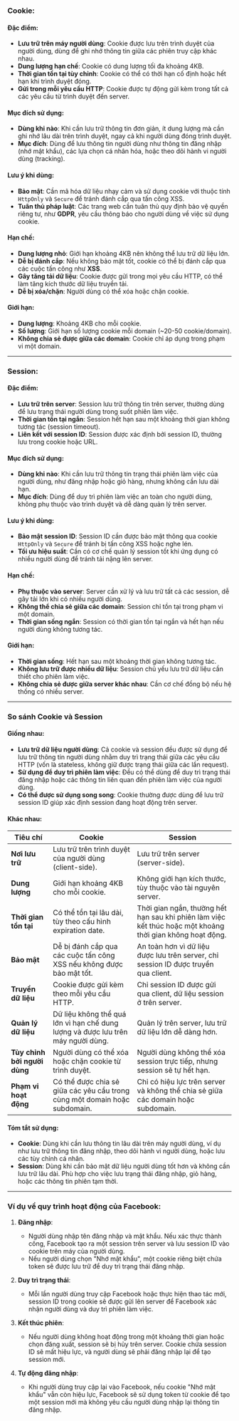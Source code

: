 ### **Cookie**:

#### **Đặc điểm**:
- **Lưu trữ trên máy người dùng**: Cookie được lưu trên trình duyệt của người dùng, dùng để ghi nhớ thông tin giữa các phiên truy cập khác nhau.
- **Dung lượng hạn chế**: Cookie có dung lượng tối đa khoảng 4KB.
- **Thời gian tồn tại tùy chỉnh**: Cookie có thể có thời hạn cố định hoặc hết hạn khi trình duyệt đóng.
- **Gửi trong mỗi yêu cầu HTTP**: Cookie được tự động gửi kèm trong tất cả các yêu cầu từ trình duyệt đến server.

#### **Mục đích sử dụng**:
- **Dùng khi nào**: Khi cần lưu trữ thông tin đơn giản, ít dung lượng mà cần ghi nhớ lâu dài trên trình duyệt, ngay cả khi người dùng đóng trình duyệt.
- **Mục đích**: Dùng để lưu thông tin người dùng như thông tin đăng nhập (nhớ mật khẩu), các lựa chọn cá nhân hóa, hoặc theo dõi hành vi người dùng (tracking).

#### **Lưu ý khi dùng**:
- **Bảo mật**: Cần mã hóa dữ liệu nhạy cảm và sử dụng cookie với thuộc tính `HttpOnly` và `Secure` để tránh đánh cắp qua tấn công XSS.
- **Tuân thủ pháp luật**: Các trang web cần tuân thủ quy định bảo vệ quyền riêng tư, như **GDPR**, yêu cầu thông báo cho người dùng về việc sử dụng cookie.

#### **Hạn chế**:
- **Dung lượng nhỏ**: Giới hạn khoảng 4KB nên không thể lưu trữ dữ liệu lớn.
- **Dễ bị đánh cắp**: Nếu không bảo mật tốt, cookie có thể bị đánh cắp qua các cuộc tấn công như **XSS**.
- **Gây tăng tải dữ liệu**: Cookie được gửi trong mọi yêu cầu HTTP, có thể làm tăng kích thước dữ liệu truyền tải.
- **Dễ bị xóa/chặn**: Người dùng có thể xóa hoặc chặn cookie.

#### **Giới hạn**:
- **Dung lượng**: Khoảng 4KB cho mỗi cookie.
- **Số lượng**: Giới hạn số lượng cookie mỗi domain (~20-50 cookie/domain).
- **Không chia sẻ được giữa các domain**: Cookie chỉ áp dụng trong phạm vi một domain.

---

### **Session**:

#### **Đặc điểm**:
- **Lưu trữ trên server**: Session lưu trữ thông tin trên server, thường dùng để lưu trạng thái người dùng trong suốt phiên làm việc.
- **Thời gian tồn tại ngắn**: Session hết hạn sau một khoảng thời gian không tương tác (session timeout).
- **Liên kết với session ID**: Session được xác định bởi session ID, thường lưu trong cookie hoặc URL.

#### **Mục đích sử dụng**:
- **Dùng khi nào**: Khi cần lưu trữ thông tin trạng thái phiên làm việc của người dùng, như đăng nhập hoặc giỏ hàng, nhưng không cần lưu dài hạn.
- **Mục đích**: Dùng để duy trì phiên làm việc an toàn cho người dùng, không phụ thuộc vào trình duyệt và dễ dàng quản lý trên server.

#### **Lưu ý khi dùng**:
- **Bảo mật session ID**: Session ID cần được bảo mật thông qua cookie `HttpOnly` và `Secure` để tránh bị tấn công XSS hoặc nghe lén.
- **Tối ưu hiệu suất**: Cần có cơ chế quản lý session tốt khi ứng dụng có nhiều người dùng để tránh tải nặng lên server.

#### **Hạn chế**:
- **Phụ thuộc vào server**: Server cần xử lý và lưu trữ tất cả các session, dễ gây tải lớn khi có nhiều người dùng.
- **Không thể chia sẻ giữa các domain**: Session chỉ tồn tại trong phạm vi một domain.
- **Thời gian sống ngắn**: Session có thời gian tồn tại ngắn và hết hạn nếu người dùng không tương tác.

#### **Giới hạn**:
- **Thời gian sống**: Hết hạn sau một khoảng thời gian không tương tác.
- **Không lưu trữ được nhiều dữ liệu**: Session chủ yếu lưu trữ dữ liệu cần thiết cho phiên làm việc.
- **Không chia sẻ được giữa server khác nhau**: Cần cơ chế đồng bộ nếu hệ thống có nhiều server.

---

### **So sánh Cookie và Session**

#### **Giống nhau**:
- **Lưu trữ dữ liệu người dùng**: Cả cookie và session đều được sử dụng để lưu trữ thông tin người dùng nhằm duy trì trạng thái giữa các yêu cầu HTTP (vốn là stateless, không giữ được trạng thái giữa các lần request).
- **Sử dụng để duy trì phiên làm việc**: Đều có thể dùng để duy trì trạng thái đăng nhập hoặc các thông tin liên quan đến phiên làm việc của người dùng.
- **Có thể được sử dụng song song**: Cookie thường được dùng để lưu trữ session ID giúp xác định session đang hoạt động trên server.

#### **Khác nhau**:

| **Tiêu chí**               | **Cookie**                                               | **Session**                                              |
|----------------------------|----------------------------------------------------------|----------------------------------------------------------|
| **Nơi lưu trữ**             | Lưu trữ trên trình duyệt của người dùng (client-side).   | Lưu trữ trên server (server-side).                       |
| **Dung lượng**              | Giới hạn khoảng 4KB cho mỗi cookie.                      | Không giới hạn kích thước, tùy thuộc vào tài nguyên server. |
| **Thời gian tồn tại**       | Có thể tồn tại lâu dài, tùy theo cấu hình expiration date. | Thời gian ngắn, thường hết hạn sau khi phiên làm việc kết thúc hoặc một khoảng thời gian không hoạt động. |
| **Bảo mật**                 | Dễ bị đánh cắp qua các cuộc tấn công XSS nếu không được bảo mật tốt. | An toàn hơn vì dữ liệu được lưu trên server, chỉ session ID được truyền qua client. |
| **Truyền dữ liệu**          | Cookie được gửi kèm theo mỗi yêu cầu HTTP.               | Chỉ session ID được gửi qua client, dữ liệu session ở trên server. |
| **Quản lý dữ liệu**         | Dữ liệu không thể quá lớn vì hạn chế dung lượng và được lưu trên máy người dùng. | Quản lý trên server, lưu trữ dữ liệu lớn dễ dàng hơn.     |
| **Tùy chỉnh bởi người dùng**| Người dùng có thể xóa hoặc chặn cookie từ trình duyệt.  | Người dùng không thể xóa session trực tiếp, nhưng session sẽ tự hết hạn. |
| **Phạm vi hoạt động**       | Có thể được chia sẻ giữa các yêu cầu trong cùng một domain hoặc subdomain. | Chỉ có hiệu lực trên server và không thể chia sẻ giữa các domain hoặc subdomain. |


#### **Tóm tắt sử dụng**:
- **Cookie**: Dùng khi cần lưu thông tin lâu dài trên máy người dùng, ví dụ như lưu trữ thông tin đăng nhập, theo dõi hành vi người dùng, hoặc lưu các tùy chỉnh cá nhân.
- **Session**: Dùng khi cần bảo mật dữ liệu người dùng tốt hơn và không cần lưu trữ lâu dài. Phù hợp cho việc lưu trạng thái đăng nhập, giỏ hàng, hoặc các thông tin phiên tạm thời.

---

### **Ví dụ về quy trình hoạt động của Facebook**:

1. **Đăng nhập**: 
   - Người dùng nhập tên đăng nhập và mật khẩu. Nếu xác thực thành công, Facebook tạo ra một session trên server và lưu session ID vào cookie trên máy của người dùng.
   - Nếu người dùng chọn "Nhớ mật khẩu", một cookie riêng biệt chứa token sẽ được lưu trữ để duy trì trạng thái đăng nhập.

2. **Duy trì trạng thái**:
   - Mỗi lần người dùng truy cập Facebook hoặc thực hiện thao tác mới, session ID trong cookie sẽ được gửi lên server để Facebook xác nhận người dùng và duy trì phiên làm việc.

3. **Kết thúc phiên**:
   - Nếu người dùng không hoạt động trong một khoảng thời gian hoặc chọn đăng xuất, session sẽ bị hủy trên server. Cookie chứa session ID sẽ mất hiệu lực, và người dùng sẽ phải đăng nhập lại để tạo session mới.

4. **Tự động đăng nhập**:
   - Khi người dùng truy cập lại vào Facebook, nếu cookie "Nhớ mật khẩu" vẫn còn hiệu lực, Facebook sẽ sử dụng token từ cookie để tạo một session mới mà không yêu cầu người dùng nhập lại thông tin đăng nhập.
